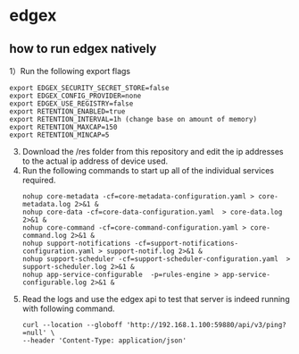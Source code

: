 # edgex
## how to run edgex natively
1）Run the following export flags
   ```
   export EDGEX_SECURITY_SECRET_STORE=false
   export EDGEX_CONFIG_PROVIDER=none
   export EDGEX_USE_REGISTRY=false
   export RETENTION_ENABLED=true
   export RETENTION_INTERVAL=1h (change base on amount of memory)
   export RETENTION_MAXCAP=150
   export RETENTION_MINCAP=5
   ```
3) Download the /res folder from this repository and edit the ip addresses to the actual ip address of device used.
4) Run the following commands to start up all of the individual services required.
    ```
    nohup core-metadata -cf=core-metadata-configuration.yaml > core-metadata.log 2>&1 &
    nohup core-data -cf=core-data-configuration.yaml  > core-data.log 2>&1 &
    nohup core-command -cf=core-command-configuration.yaml > core-command.log 2>&1 &
    nohup support-notifications -cf=support-notifications-configuration.yaml > support-notif.log 2>&1 &
    nohup support-scheduler -cf=support-scheduler-configuration.yaml  > support-scheduler.log 2>&1 &
    nohup app-service-configurable  -p=rules-engine > app-service-configurable.log 2>&1 &
    ```
5) Read the logs and use the edgex api to test that server is indeed running with following command.
   ```
   curl --location --globoff 'http://192.168.1.100:59880/api/v3/ping?=null' \
   --header 'Content-Type: application/json'
   ```
